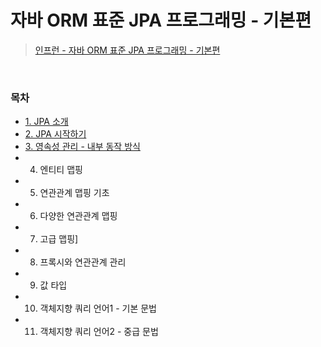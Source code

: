 # 자바 ORM 표준 JPA 프로그래밍 - 기본편
> [인프런 - 자바 ORM 표준 JPA 프로그래밍 - 기본편](https://www.inflearn.com/course/ORM-JPA-Basic/dashboard)
<bR>

### 목차
- [1. JPA 소개](https://github.com/qlalzl9/TIL/blob/master/JPA/JPA_Intro.md)
- [2. JPA 시작하기](https://github.com/qlalzl9/TIL/blob/master/JPA/JPA_Start.md)
- [3. 영속성 관리 - 내부 동작 방식](https://github.com/qlalzl9/TIL/blob/master/JPA/JPA_PersistenceContextgit.md)
- 4. 엔티티 맵핑
- 5. 연관관계 맵핑 기초
- 6. 다양한 연관관계 맵핑
- 7. 고급 맵핑]
- 8. 프록시와 연관관계 관리
- 9. 값 타입
- 10. 객체지향 쿼리 언어1 - 기본 문법
- 11. 객체지향 쿼리 언어2 - 중급 문법
